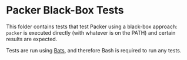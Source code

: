 # Packer Black-Box Tests

This folder contains tests that test Packer using a black-box approach:
`packer` is executed directly (with whatever is on the PATH) and certain
results are expected.

Tests are run using [Bats](https://github.com/sstephenson/bats), and therefore
Bash is required to run any tests.
